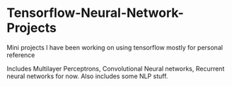 # Tensorflow-Neural-Network-Projects
Mini projects I have been working on using tensorflow mostly for personal reference

Includes Multilayer Perceptrons, Convolutional Neural networks, Recurrent neural networks for now. 
Also includes some NLP stuff. 
